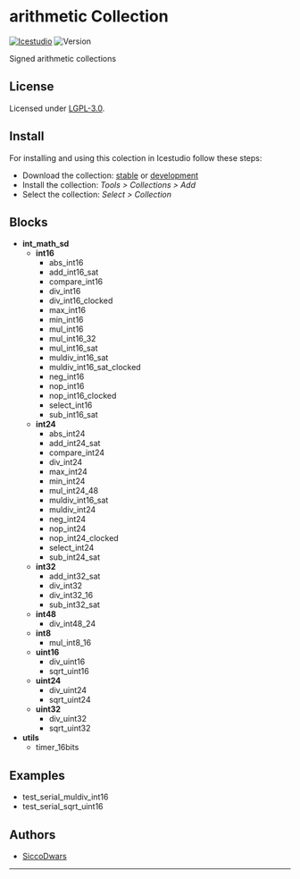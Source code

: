 

# arithmetic Collection

[![Icestudio][icestudio-image]][icestudio-url]
![Version][version-image]


Signed arithmetic collections


## License

Licensed under [LGPL-3.0](https://opensource.org/licenses/LGPL-3.0).

## Install

For installing and using this colection in Icestudio follow these steps:

* Download the collection: [stable](https://github.com/FPGAwars/Icestudio-ArithmeticBlocks/archive/refs/tags/v0.1.0.zip) or [development](https://github.com/FPGAwars/Icestudio-ArithmeticBlocks/archive/refs/heads/main.zip)
* Install the collection: *Tools > Collections > Add*
* Select the collection: *Select > Collection*


## Blocks
* **int_math_sd**
  * **int16**
    * abs_int16
    * add_int16_sat
    * compare_int16
    * div_int16
    * div_int16_clocked
    * max_int16
    * min_int16
    * mul_int16
    * mul_int16_32
    * mul_int16_sat
    * muldiv_int16_sat
    * muldiv_int16_sat_clocked
    * neg_int16
    * nop_int16
    * nop_int16_clocked
    * select_int16
    * sub_int16_sat
  * **int24**
    * abs_int24
    * add_int24_sat
    * compare_int24
    * div_int24
    * max_int24
    * min_int24
    * mul_int24_48
    * muldiv_int16_sat
    * muldiv_int24
    * neg_int24
    * nop_int24
    * nop_int24_clocked
    * select_int24
    * sub_int24_sat
  * **int32**
    * add_int32_sat
    * div_int32
    * div_int32_16
    * sub_int32_sat
  * **int48**
    * div_int48_24
  * **int8**
    * mul_int8_16
  * **uint16**
    * div_uint16
    * sqrt_uint16
  * **uint24**
    * div_uint24
    * sqrt_uint24
  * **uint32**
    * div_uint32
    * sqrt_uint32
* **utils**
  * timer_16bits

## Examples
* test_serial_muldiv_int16
* test_serial_sqrt_uint16

## Authors
* [SiccoDwars](https://github.com/SiccoDwars)



-------


<!-- Badges -->
[icestudio-image]: https://img.shields.io/badge/collection-icestudio-blue.svg
[icestudio-url]: https://github.com/FPGAwars/icestudio
[version-image]: https://img.shields.io/badge/version-v0.1.0-orange.svg
